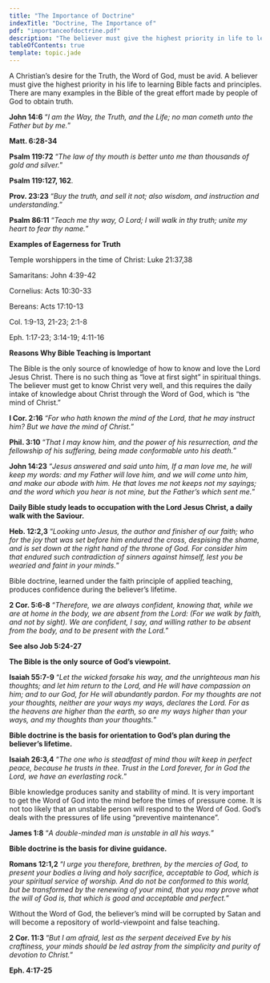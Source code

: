 ```yaml
---
title: "The Importance of Doctrine"
indexTitle: "Doctrine, The Importance of"
pdf: "importanceofdoctrine.pdf"
description: "The believer must give the highest priority in life to learning Bible facts and principles, and applying them to every situation."
tableOfContents: true
template: topic.jade
---
```


A Christian’s desire for the Truth, the Word of God, must be avid. A believer must give the highest priority in his life to learning Bible facts and principles. There are many examples in the Bible of the great effort made by people of God to obtain truth.

**John 14:6** “*_I am the Way, the Truth, and the Life; no man cometh unto the Father but by me._*”

**Matt. 6:28-34**

**Psalm 119:72** “_The law of thy mouth is better unto me than thousands of gold and silver._”

**Psalm 119:127, 162**.

**Prov. 23:23** “_Buy the truth, and sell it not; also wisdom, and instruction and understanding._”

**Psalm 86:11** “_Teach me thy way, O Lord; I will walk in thy truth; unite my heart to fear thy name._”

**Examples of Eagerness for Truth**

Temple worshippers in the time of Christ: Luke 21:37,38

Samaritans: John 4:39-42

Cornelius: Acts 10:30-33

Bereans: Acts 17:10-13

Col. 1:9-13, 21-23; 2:1-8

Eph. 1:17-23; 3:14-19; 4:11-16

**Reasons Why Bible Teaching is Important**

The Bible is the only source of knowledge of how to know and love the Lord Jesus Christ. There is no such thing as “love at first sight” in spiritual things. The believer must get to know Christ very well, and this requires the daily intake of knowledge about Christ through the Word of God, which is “the mind of Christ.”

**I Cor. 2:16** “_For who hath known the mind of the Lord, that he may instruct him? But we have the mind of Christ._”

**Phil. 3:10** “_That I may know him, and the power of his resurrection, and the fellowship of his suffering, being made conformable unto his death._”

**John 14:23** “_Jesus answered and said unto him, If a man love me, he will keep my words: and my Father will love him, and we will come unto him, and make our abode with him. He that loves me not keeps not my sayings; and the word which you hear is not mine, but the Father’s which sent me._”

**Daily Bible study leads to occupation with the Lord Jesus Christ, a daily walk with the Saviour.**

**Heb. 12:2,3** “_Looking unto Jesus, the author and finisher of our faith; who for the joy that was set before him endured the cross, despising the shame, and is set down at the right hand of the throne of God. For consider him that endured such contradiction of sinners against himself, lest you be wearied and faint in your minds._”

Bible doctrine, learned under the faith principle of applied teaching, produces confidence during the believer’s lifetime.

**2 Cor. 5:6-8** “_Therefore, we are always confident, knowing that, while we are at home in the body, we are absent from the Lord: (For we walk by faith, and not by sight). We are confident, I say, and willing rather to be absent from the body, and to be present with the Lord._”

**See also Job 5:24-27**

**The Bible is the only source of God’s viewpoint.**

**Isaiah 55:7-9** “_Let the wicked forsake his way, and the unrighteous man his thoughts; and let him return to the Lord, and He will have compassion on him; and to our God, for He will abundantly pardon. For my thoughts are not your thoughts, neither are your ways my ways, declares the Lord. For as the heavens are higher than the earth, so are my ways higher than your ways, and my thoughts than your thoughts._”

**Bible doctrine is the basis for orientation to God’s plan during the believer’s lifetime.**

**Isaiah 26:3,4** “_The one who is steadfast of mind thou wilt keep in perfect peace, because he trusts in thee. Trust in the Lord forever, for in God the Lord, we have an everlasting rock._”

Bible knowledge produces sanity and stability of mind. It is very important to get the Word of God into the mind before the times of pressure come. It is not too likely that an unstable person will respond to the Word of God. God’s deals with the pressures of life using “preventive maintenance”.

**James 1:8** “_A double-minded man is unstable in all his ways._”

**Bible doctrine is the basis for divine guidance.**

**Romans 12:1,2** “_I urge you therefore, brethren, by the mercies of God, to present your bodies a living and holy sacrifice, acceptable to God, which is your spiritual service of worship. And do not be conformed to this world, but be transformed by the renewing of your mind, that you may prove what the will of God is, that which is good and acceptable and perfect._”

Without the Word of God, the believer’s mind will be corrupted by Satan and will become a repository of world-viewpoint and false teaching.

**2 Cor. 11:3** “_But I am afraid, lest as the serpent deceived Eve by his craftiness, your minds should be led astray from the simplicity and purity of devotion to Christ._”

**Eph. 4:17-25**


